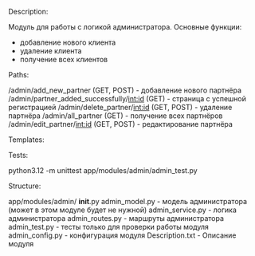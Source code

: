 Description:

Модуль для работы с логикой администратора.
Основные функции:
- добавление нового клиента
- удаление клиента
- получение всех клиентов


Paths:

/admin/add_new_partner (GET, POST) - добавление нового партнёра
/admin/partner_added_successfully/<int:id> (GET) - страница с успешной регистрацией
/admin/delete_partner/<int:id> (GET, POST) - удаление партнёра
/admin/all_partner (GET) - получение всех партнёров
/admin/edit_partner/<int:id> (GET, POST) - редактирование партнёра

Templates:




Tests:

python3.12 -m unittest app/modules/admin/admin_test.py


Structure:

app/modules/admin/
    __init__.py
    admin_model.py - модель администратора (может в этом модуле будет не нужной)
    admin_service.py - логика администратора
    admin_routes.py - маршруты администратора
    admin_test.py - тесты только для проверки работы модуля
    admin_config.py - конфигурация модуля
    Description.txt - Описание модуля

